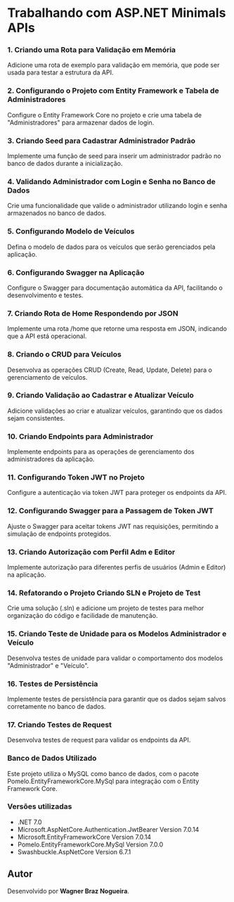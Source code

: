 # Trabalhando com ASP.NET Minimals APIs

### 1. Criando uma Rota para Validação em Memória
Adicione uma rota de exemplo para validação em memória, que pode ser usada para testar a estrutura da API.

### 2. Configurando o Projeto com Entity Framework e Tabela de Administradores
Configure o Entity Framework Core no projeto e crie uma tabela de "Administradores" para armazenar dados de login.

### 3. Criando Seed para Cadastrar Administrador Padrão
Implemente uma função de seed para inserir um administrador padrão no banco de dados durante a inicialização.

### 4. Validando Administrador com Login e Senha no Banco de Dados
Crie uma funcionalidade que valide o administrador utilizando login e senha armazenados no banco de dados.

### 5. Configurando Modelo de Veículos
Defina o modelo de dados para os veículos que serão gerenciados pela aplicação.

### 6. Configurando Swagger na Aplicação
Configure o Swagger para documentação automática da API, facilitando o desenvolvimento e testes.

### 7. Criando Rota de Home Respondendo por JSON
Implemente uma rota /home que retorne uma resposta em JSON, indicando que a API está operacional.

### 8. Criando o CRUD para Veículos
Desenvolva as operações CRUD (Create, Read, Update, Delete) para o gerenciamento de veículos.

### 9. Criando Validação ao Cadastrar e Atualizar Veículo
Adicione validações ao criar e atualizar veículos, garantindo que os dados sejam consistentes.

### 10. Criando Endpoints para Administrador
Implemente endpoints para as operações de gerenciamento dos administradores da aplicação.

### 11. Configurando Token JWT no Projeto
Configure a autenticação via token JWT para proteger os endpoints da API.

### 12. Configurando Swagger para a Passagem de Token JWT
Ajuste o Swagger para aceitar tokens JWT nas requisições, permitindo a simulação de endpoints protegidos.

### 13. Criando Autorização com Perfil Adm e Editor
Implemente autorização para diferentes perfis de usuários (Admin e Editor) na aplicação.

### 14. Refatorando o Projeto Criando SLN e Projeto de Test
Crie uma solução (.sln) e adicione um projeto de testes para melhor organização do código e facilidade de manutenção.

### 15. Criando Teste de Unidade para os Modelos Administrador e Veículo
Desenvolva testes de unidade para validar o comportamento dos modelos "Administrador" e "Veículo".

### 16. Testes de Persistência
Implemente testes de persistência para garantir que os dados sejam salvos corretamente no banco de dados.

### 17. Criando Testes de Request
Desenvolva testes de request para validar os endpoints da API.

### Banco de Dados Utilizado
Este projeto utiliza o MySQL como banco de dados, com o pacote Pomelo.EntityFrameworkCore.MySql para integração com o Entity Framework Core.

### Versões utilizadas
- .NET 7.0
- Microsoft.AspNetCore.Authentication.JwtBearer Version 7.0.14
- Microsoft.EntityFrameworkCore Version 7.0.14
- Pomelo.EntityFrameworkCore.MySql Version 7.0.0
- Swashbuckle.AspNetCore Version 6.7.1

## Autor

Desenvolvido por **Wagner Braz Nogueira**.

